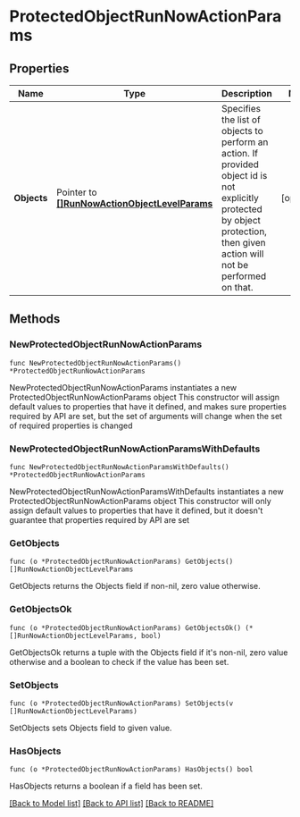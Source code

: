 # ProtectedObjectRunNowActionParams

## Properties

Name | Type | Description | Notes
------------ | ------------- | ------------- | -------------
**Objects** | Pointer to [**[]RunNowActionObjectLevelParams**](RunNowActionObjectLevelParams.md) | Specifies the list of objects to perform an action. If provided object id is not explicitly protected by object protection, then given action will not be performed on that. | [optional] 

## Methods

### NewProtectedObjectRunNowActionParams

`func NewProtectedObjectRunNowActionParams() *ProtectedObjectRunNowActionParams`

NewProtectedObjectRunNowActionParams instantiates a new ProtectedObjectRunNowActionParams object
This constructor will assign default values to properties that have it defined,
and makes sure properties required by API are set, but the set of arguments
will change when the set of required properties is changed

### NewProtectedObjectRunNowActionParamsWithDefaults

`func NewProtectedObjectRunNowActionParamsWithDefaults() *ProtectedObjectRunNowActionParams`

NewProtectedObjectRunNowActionParamsWithDefaults instantiates a new ProtectedObjectRunNowActionParams object
This constructor will only assign default values to properties that have it defined,
but it doesn't guarantee that properties required by API are set

### GetObjects

`func (o *ProtectedObjectRunNowActionParams) GetObjects() []RunNowActionObjectLevelParams`

GetObjects returns the Objects field if non-nil, zero value otherwise.

### GetObjectsOk

`func (o *ProtectedObjectRunNowActionParams) GetObjectsOk() (*[]RunNowActionObjectLevelParams, bool)`

GetObjectsOk returns a tuple with the Objects field if it's non-nil, zero value otherwise
and a boolean to check if the value has been set.

### SetObjects

`func (o *ProtectedObjectRunNowActionParams) SetObjects(v []RunNowActionObjectLevelParams)`

SetObjects sets Objects field to given value.

### HasObjects

`func (o *ProtectedObjectRunNowActionParams) HasObjects() bool`

HasObjects returns a boolean if a field has been set.


[[Back to Model list]](../README.md#documentation-for-models) [[Back to API list]](../README.md#documentation-for-api-endpoints) [[Back to README]](../README.md)



